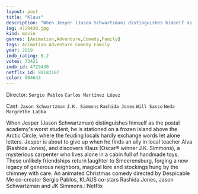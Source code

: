 ```yaml
---
layout: post
title: "Klaus"
description: "When Jesper (Jason Schwartzman) distinguishes himself as the postal academy's worst student, he is stationed on a frozen island above the Arctic Circle, where the feuding locals hardly exchange words let alone letters. Jesper is about to give up when he finds an ally in local teacher Alva (Rashida Jones), and discovers Klaus (Oscar® winner J.K. Simmons), a mysterious carpenter who lives alone in a cabin full of handmade toys. These unlikely friendships return laughter to Smeerensburg, forging a new .."
img: 4729430.jpg
kind: movie
genres: [Animation,Adventure,Comedy,Family]
tags: Animation Adventure Comedy Family 
year: 2019
imdb_rating: 8.2
votes: 73421
imdb_id: 4729430
netflix_id: 80183187
color: 004643
---
```

Director: `Sergio Pablos` `Carlos Martínez López`  

Cast: `Jason Schwartzman` `J.K. Simmons` `Rashida Jones` `Will Sasso` `Neda Margrethe Labba` 

When Jesper (Jason Schwartzman) distinguishes himself as the postal academy's worst student, he is stationed on a frozen island above the Arctic Circle, where the feuding locals hardly exchange words let alone letters. Jesper is about to give up when he finds an ally in local teacher Alva (Rashida Jones), and discovers Klaus (Oscar® winner J.K. Simmons), a mysterious carpenter who lives alone in a cabin full of handmade toys. These unlikely friendships return laughter to Smeerensburg, forging a new legacy of generous neighbors, magical lore and stockings hung by the chimney with care. An animated Christmas comedy directed by Despicable Me co-creator Sergio Pablos, KLAUS co-stars Rashida Jones, Jason Schwartzman and JK Simmons.::Netflix